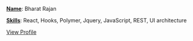 <b><u>Name</u></b>: Bharat Rajan

<b><u>Skills</u></b>: React, Hooks, Polymer, Jquery, JavaScript, REST, UI architecture

[View Profile](https://bharatrajan.github.io/profile/)